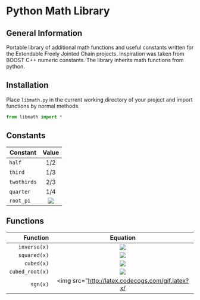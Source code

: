 Python Math Library
===================


General Information
-------------------

Portable library of additional math functions and useful constants written for the Extendable Freely Jointed Chain projects. Inspiration was taken from BOOST C++ numeric constants. The library inherits math functions from python.


Installation
------------

Place `libmath.py` in the current working directory of your project and import functions by normal methods. 

```python
from libmath import *
```

Constants
---------

Constant   | Value 
-----------|:-----: 
`half`     | 1/2  
`third`    | 1/3 
`twothirds`| 2/3 
`quarter`  | 1/4 
`root_pi`  | <img src="http://latex.codecogs.com/gif.latex?\sqrt\pi" border="0"/> 


Functions
---------

Function | Equation
---------:|:--------:
`inverse(x)` | <img src="http://latex.codecogs.com/gif.latex?1/x" border="0"/>
`squared(x)` | <img src="http://latex.codecogs.com/gif.latex?x^2" border="0"/>
`cubed(x)`  | <img src="http://latex.codecogs.com/gif.latex?x^3" border="0"/>
`cubed_root(x)` | <img src="http://latex.codecogs.com/gif.latex?x^\frac{1}{3}" border="0"/>
`sgn(x)` | <img src="http://latex.codecogs.com/gif.latex?x/|x|" border="0"/>
